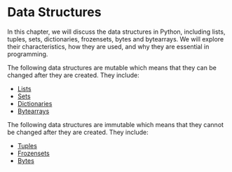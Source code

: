 # Data Structures

In this chapter, we will discuss the data structures in Python, including lists, tuples, sets, dictionaries, frozensets, bytes and bytearrays. We will explore their characteristics, how they are used, and why they are essential in programming.

The following data structures are mutable which means that they can be changed after they are created. They include:

- [Lists](lists.md)
- [Sets](sets.md)
- [Dictionaries](dictionaries.md)
- [Bytearrays](bytearrays.md)

The following data structures are immutable which means that they cannot be changed after they are created. They include:

- [Tuples](tuples.md)
- [Frozensets](frozensets.md)
- [Bytes](bytes.md)
